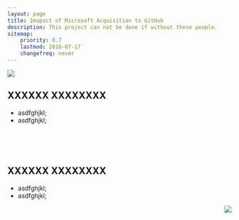 ```yaml
---
layout: page
title: Imapact of Microsoft Acquisition to GitHub
description: This project can not be done if without these people.
sitemap:
    priority: 0.7
    lastmod: 2018-07-17
    changefreq: never
---
```


<link rel="stylesheet" href="{{ "/assets/css/grid.css" | absolute_url }}">

<div class="grid-container">
  <div class="row">
    <div class="col-2">
      <img src="{{ "/images/avatar.jpg" | absolute_url }}" id="avatar">
    </div>
    <div class="col-4">
      <h2>XXXXXX XXXXXXXX</h2>
      <ul>  
        <li>asdfghjkl;</li>
        <li>asdfghjkl;</li>
      </ul>
    </div>
  </div>
  <div class="row" style="height: 50px;"></div>
  <div class="row">
    <div class="col-4">
      <h2>XXXXXX XXXXXXXX</h2>
      <ul>  
        <li>asdfghjkl;</li>
        <li>asdfghjkl;</li>
      </ul>
    </div>
    <div class="col-2">
      <img src="{{ "/images/avatar.jpg" | absolute_url }}" id="avatar" align="right">
    </div>
  </div> 
</div>